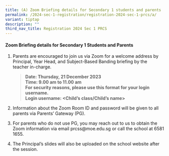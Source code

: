 ```yaml
---
title: (A) Zoom Briefing details for Secondary 1 students and parents
permalink: /2024-sec-1-registration/registration-2024-sec-1-prcs/a/
variant: tiptap
description: ""
third_nav_title: Registration 2024 Sec 1 PRCS
---
```

<h4><strong>Zoom Briefing details for Secondary 1 Students and Parents</strong></h4><ol data-tight="true" class="tight"><li><p>Parents are encouraged to join us via Zoom for a welcome address by Principal, Year Head, and Subject-Based Banding briefing by the teacher in-charge.&nbsp;</p><blockquote><p><strong>Date: Thursday, 21 December 2023</strong><br><strong>Time: 9.00 am to 11.00 am</strong><br><strong>For security reasons, please use this format for your login username.</strong><br><strong>Login username: &lt;Child’s class/Child’s name&gt;</strong></p></blockquote></li><li><p>Information about the Zoom Room ID and password will be given to all parents via Parents’ Gateway (PG).</p></li><li><p>For parents who do not use PG, you may reach out to us to obtain the Zoom information via email <a rel="noopener noreferrer nofollow" target="_blank">prcss@moe.edu.sg</a> or call the school at 6581 1655.</p></li><li><p>The Principal’s slides will also be uploaded on the school website after the session.</p></li></ol><p></p>